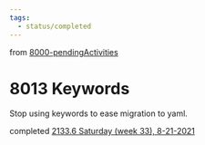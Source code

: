 ```yaml
---
tags:
  - status/completed
---
```

from [8000-pendingActivities](8000-pendingActivities.md)
# 8013 Keywords
Stop using keywords to ease migration to yaml.

completed [2133.6 Saturday (week 33), 8-21-2021](2133.6%20Saturday%20(week%2033),%208-21-2021.md)